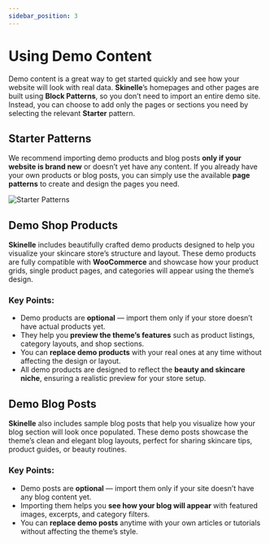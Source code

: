 ```yaml
---
sidebar_position: 3
---
```


# Using Demo Content

Demo content is a great way to get started quickly and see how your website will look with real data. **Skinelle**’s homepages and other pages are built using **Block Patterns**, so you don’t need to import an entire demo site. Instead, you can choose to add only the pages or sections you need by selecting the relevant **Starter** pattern.


## Starter Patterns

We recommend importing demo products and blog posts **only if your website is brand new** or doesn’t yet have any content.
If you already have your own products or blog posts, you can simply use the available **page patterns** to create and design the pages you need.

![Starter Patterns](/img/starter-patterns.webp)


## Demo Shop Products

**Skinelle** includes beautifully crafted demo products designed to help you visualize your skincare store’s structure and layout. These demo products are fully compatible with **WooCommerce** and showcase how your product grids, single product pages, and categories will appear using the theme’s design.

### Key Points:

* Demo products are **optional** — import them only if your store doesn’t have actual products yet.
* They help you **preview the theme’s features** such as product listings, category layouts, and shop sections.
* You can **replace demo products** with your real ones at any time without affecting the design or layout.
* All demo products are designed to reflect the **beauty and skincare niche**, ensuring a realistic preview for your store setup.


## Demo Blog Posts

**Skinelle** also includes sample blog posts that help you visualize how your blog section will look once populated. These demo posts showcase the theme’s clean and elegant blog layouts, perfect for sharing skincare tips, product guides, or beauty routines.

### Key Points:

* Demo posts are **optional** — import them only if your site doesn’t have any blog content yet.
* Importing them helps you **see how your blog will appear** with featured images, excerpts, and category filters.
* You can **replace demo posts** anytime with your own articles or tutorials without affecting the theme’s style.